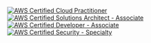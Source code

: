 [![AWS Certified Cloud Practitioner](https://images.credly.com/size/110x110/images/00634f82-b07f-4bbd-a6bb-53de397fc3a6/image.png)](https://www.credly.com/badges/56b2d988-8995-43cd-bcf0-ce44cbc4bb05)
[![AWS Certified Solutions Architect - Associate](https://images.credly.com/size/110x110/images/0e284c3f-5164-4b21-8660-0d84737941bc/image.png)](https://www.credly.com/badges/bc372598-59dc-462a-99e0-64aa065b712f)
[![AWS Certified Developer - Associate](https://images.credly.com/size/110x110/images/b9feab85-1a43-4f6c-99a5-631b88d5461b/image.png)](https://www.credly.com/badges/22a7b3ff-2976-45d2-8109-d9684d3bb42b)
[![AWS Certified Security - Specialty](https://images.credly.com/size/110x110/images/53acdae5-d69f-4dda-b650-d02ed7a50dd7/image.png)](https://www.credly.com/badges/2bde510c-0bf7-4c55-8999-d869ae4bc8db)
